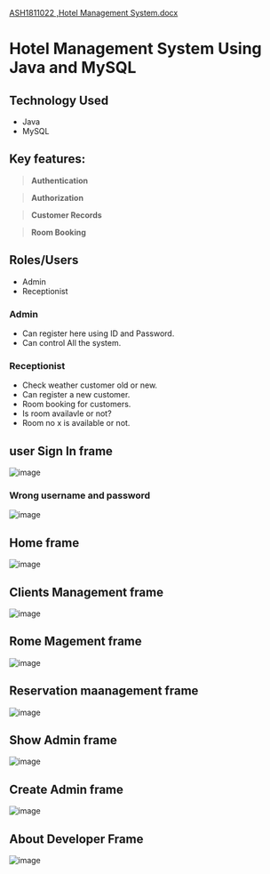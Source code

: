 [ASH1811022 ,Hotel Management System.docx](https://github.com/Bill-Board/java-project/files/12113598/ASH1811022.Hotel.Management.System.docx)
# Hotel Management System Using Java and MySQL
## Technology Used
- Java
- MySQL

## Key features:
>  **Authentication**

>  **Authorization**

>  **Customer Records**

>  **Room Booking**

## Roles/Users
- Admin
- Receptionist
  
### Admin
- Can register here using ID and Password.
- Can control All the system.
  
### Receptionist
- Check weather customer old or new.
- Can register a new customer.
- Room booking for customers.
- Is room availavle or not?
- Room no x is available or not.

## user Sign In frame
![image](https://github.com/Bill-Board/java-project/assets/59358725/9d20def7-76dd-4ed6-9de5-1893c446f614)

### Wrong username and password
![image](https://github.com/Bill-Board/java-project/assets/59358725/94d0d57f-7ad2-491c-a044-2658b2fabc1a)

## Home frame
![image](https://github.com/Bill-Board/java-project/assets/59358725/1c4c387e-13e0-49b3-9d47-4a2f3ab934f6)

## Clients Management frame
![image](https://github.com/Bill-Board/java-project/assets/59358725/33b58acf-21e0-4968-abb6-abd6ec7e02ea)

## Rome Magement frame
![image](https://github.com/Bill-Board/java-project/assets/59358725/69279642-480b-4882-8809-50366151b711)

## Reservation maanagement frame
![image](https://github.com/Bill-Board/java-project/assets/59358725/c9e4cefb-aec0-4621-9fef-b345d506daf9)

## Show Admin frame
![image](https://github.com/Bill-Board/java-project/assets/59358725/ba38753b-a808-415c-a800-f16868f1a7a4)

## Create Admin frame
![image](https://github.com/Bill-Board/java-project/assets/59358725/6f667b46-c022-416f-8592-abe57f6b9ec6)


## About Developer Frame
![image](https://github.com/Bill-Board/java-project/assets/59358725/1da03641-0797-4a43-be09-56ac4ff0a441)



